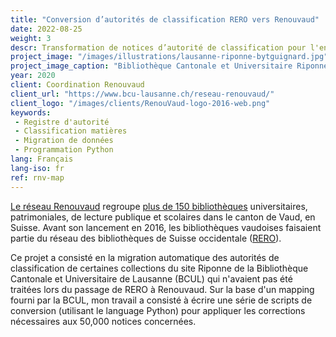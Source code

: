 ```yaml
---
title: "Conversion d’autorités de classification RERO vers Renouvaud"
date: 2022-08-25
weight: 3
descr: Transformation de notices d’autorité de classification pour l'enrichissement du catalogue Renouvaud.
project_image: "/images/illustrations/lausanne-riponne-bytguignard.jpg"
project_image_caption: "Bibliothèque Cantonale et Universitaire Riponne, Palais de Rumine, Lausanne"
year: 2020
client: Coordination Renouvaud
client_url: "https://www.bcu-lausanne.ch/reseau-renouvaud/"
client_logo: "/images/clients/RenouVaud-logo-2016-web.png"
keywords: 
 - Registre d'autorité
 - Classification matières
 - Migration de données
 - Programmation Python
lang: Français
lang-iso: fr
ref: rnv-map
---
```


[Le réseau Renouvaud](https://www.bcu-lausanne.ch/reseau-renouvaud/) regroupe [plus de 150 bibliothèques](https://map.renouvaud.ch/) 
universitaires, patrimoniales, de lecture publique et scolaires dans le canton de Vaud, en Suisse. 
Avant son lancement en 2016, les bibliothèques vaudoises faisaient partie du réseau des bibliothèques de Suisse
occidentale ([RERO](https://www.rero.ch)).

Ce projet a consisté en la migration automatique des autorités de classification de certaines collections du site
Riponne de la Bibliothèque Cantonale et Universitaire de Lausanne (BCUL) qui n'avaient pas été traitées lors du passage de RERO à
Renouvaud. Sur la base d'un mapping fourni par la BCUL, mon travail a consisté à écrire une série de scripts de conversion
(utilisant le language Python) pour appliquer les corrections nécessaires aux 50,000 notices concernées.